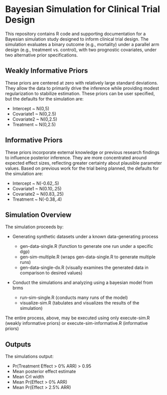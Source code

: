 # Bayesian Simulation for Clinical Trial Design
This repository contains R code and supporting documentation for a Bayesian simulation study designed to inform clinical trial design. The simulation evaluates a binary outcome (e.g., mortality) under a parallel arm design (e.g., treatment vs. control), with two prognostic covariates, under two alternative prior specifications.

## Weakly Informative Priors
These priors are centered at zero with relatively large standard deviations. They allow the data to primarily drive the inference while providing modest regularization to stabilize estimation. These priors can be user specified, but the defaults for the simulation are:

- Intercept ~ N(0,5)
- Covariate1 ~ N(0,2.5)
- Covariate2 ~ N(0,2.5)
- Treatment ~ N(0,2.5)

## Informative Priors
These priors incorporate external knowledge or previous research findings to influence posterior inference. They are more concentrated around expected effect sizes, reflecting greater certainty about plausible parameter values. Based on previous work for the trial being planned, the defaults for the simulation are:

- Intercept ~ N(-0.62,.5)
- Covariate1 ~ N(0.10,.25)
- Covariate2 ~ N(0.83,.25)
- Treatment ~ N(-0.38,.4)

## Simulation Overview
The simulation proceeds by:

- Generating synthetic datasets under a known data-generating process
  - gen-data-single.R (function to generate one run under a specific dgp)
  - gen-sim-multiple.R (wraps gen-data-single.R to generate multiple runs)
  - gen-data-single-dx.R (visually examines the generated data in comparison to desired values) 

- Conduct the simulations and analyzing using a bayesian model from brms 
  - run-sim-single.R (conducts many runs of the model)
  - visualize-sim.R (tabulates and visualizes the results of the simulation)

The entire process, above, may be executed using only execute-sim.R (weakly informative priors) or execute-sim-informative.R (informative priors)

## Outputs
The simulations output:

- Pr(Treatment Effect > 0% ARR) > 0.95
- Mean posterior effect estimate
- Mean CrI width
- Mean Pr(Effect > 0% ARR)
- Mean Pr(Effect > 2.5% ARR)






